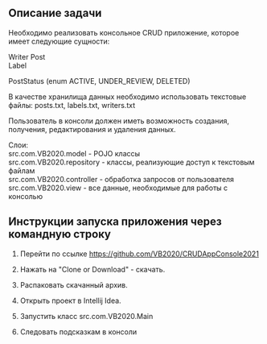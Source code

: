 ## Описание задачи

Необходимо реализовать консольное CRUD приложение, которое имеет следующие сущности:

Writer
Post  
Label


PostStatus (enum ACTIVE, UNDER_REVIEW, DELETED)


В качестве хранилища данных необходимо использовать текстовые файлы:
posts.txt, labels.txt, writers.txt

Пользователь в консоли должен иметь возможность создания, получения, редактирования и удаления данных.

Слои:    
src.com.VB2020.model - POJO клаcсы   
src.com.VB2020.repository - классы, реализующие доступ к текстовым файлам  
src.com.VB2020.controller - обработка запросов от пользователя   
src.com.VB2020.view - все данные, необходимые для работы с консолью

## Инструкции запуска приложения через командную строку

1) Перейти по ссылке https://github.com/VB2020/CRUDAppConsole2021

2) Нажать на "Clone or Download" - скачать.

3) Распаковать скачанный архив.

4) Открыть проект в Intellij Idea.

5) Запустить класс src.com.VB2020.Main

6) Следовать подсказкам в консоли
